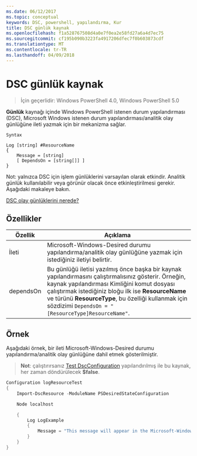 ```yaml
---
ms.date: 06/12/2017
ms.topic: conceptual
keywords: DSC, powershell, yapılandırma, Kur
title: DSC günlük kaynak
ms.openlocfilehash: f1a528767508d4a0e7f0ea2e58fd27a6a4d7ec75
ms.sourcegitcommit: cf195b090b3223fa4917206dfec7f0b603873cdf
ms.translationtype: MT
ms.contentlocale: tr-TR
ms.lasthandoff: 04/09/2018
---
```

# <a name="dsc-log-resource"></a>DSC günlük kaynak

> İçin geçerlidir: Windows PowerShell 4.0, Windows PowerShell 5.0

__Günlük__ kaynağı içinde Windows PowerShell istenen durum yapılandırması (DSC), Microsoft Windows istenen durum yapılandırması/analitik olay günlüğüne ileti yazmak için bir mekanizma sağlar.

```
Syntax

Log [string] #ResourceName
{
    Message = [string]
    [ DependsOn = [string[]] ]
}
```

Not: yalnızca DSC için işlem günlüklerini varsayılan olarak etkindir.
Analitik günlük kullanılabilir veya görünür olacak önce etkinleştirilmesi gerekir.
Aşağıdaki makaleye bakın.

[DSC olay günlüklerini nerede?](https://msdn.microsoft.com/en-us/powershell/dsc/troubleshooting#where-are-dsc-event-logs)

## <a name="properties"></a>Özellikler
|  Özellik  |  Açıklama   |
|---|---|
| İleti| Microsoft-Windows-Desired durumu yapılandırma/analitik olay günlüğüne yazmak için istediğiniz iletiyi belirtir.|
| dependsOn | Bu günlüğü iletisi yazılmış önce başka bir kaynak yapılandırmasını çalıştırmalısınız gösterir. Örneğin, kaynak yapılandırması Kimliğini komut dosyası çalıştırmak istediğiniz bloğu ilk ise __ResourceName__ ve türünü __ResourceType__, bu özelliği kullanmak için sözdizimi `DependsOn = "[ResourceType]ResourceName"`.|

## <a name="example"></a>Örnek

Aşağıdaki örnek, bir ileti Microsoft-Windows-Desired durumu yapılandırma/analitik olay günlüğüne dahil etmek gösterilmiştir.

> **Not**: çalıştırırsanız [Test DscConfiguration](https://technet.microsoft.com/en-us/library/dn407382.aspx) yapılandırılmış ile bu kaynak, her zaman döndürülecek **$false**.

```powershell
Configuration logResourceTest
{
    Import-DscResource -ModuleName PSDesiredStateConfiguration

    Node localhost

    {
        Log LogExample
        {
            Message = "This message will appear in the Microsoft-Windows-Desired State Configuration/Analytic event log."
        }
    }
}
```